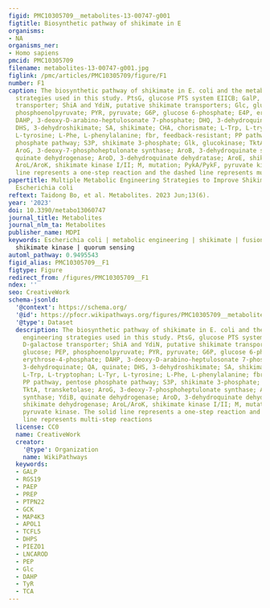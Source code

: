 ```yaml
---
figid: PMC10305709__metabolites-13-00747-g001
figtitle: Biosynthetic pathway of shikimate in E
organisms:
- NA
organisms_ner:
- Homo sapiens
pmcid: PMC10305709
filename: metabolites-13-00747-g001.jpg
figlink: /pmc/articles/PMC10305709/figure/F1
number: F1
caption: The biosynthetic pathway of shikimate in E. coli and the metabolic engineering
  strategies used in this study. PtsG, glucose PTS system EIICB; GalP, D-galactose
  transporter; ShiA and YdiN, putative shikimate transporters; Glc, glucose; PEP,
  phosphoenolpyruvate; PYR, pyruvate; G6P, glucose 6-phosphate; E4P, erythrose-4-phosphate;
  DAHP, 3-deoxy-D-arabino-heptulosonate 7-phosphate; DHQ, 3-dehydroquinate; QA, quinate;
  DHS, 3-dehydroshikimate; SA, shikimate; CHA, chorismate; L-Trp, L-tryptophan; L-Tyr,
  L-tyrosine; L-Phe, L-phenylalanine; fbr, feedback-resistant; PP pathway, pentose
  phosphate pathway; S3P, shikimate 3-phosphate; Glk, glucokinase; TktA, transketolase;
  AroG, 3-deoxy-7-phosphoheptulonate synthase; AroB, 3-dehydroquinate synthase; YdiB,
  quinate dehydrogenase; AroD, 3-dehydroquinate dehydratase; AroE, shikimate dehydrogenase;
  AroL/AroK, shikimate kinase I/II; M, mutation; PykA/PykF, pyruvate kinase. The solid
  line represents a one-step reaction and the dashed line represents multi-step reactions
papertitle: Multiple Metabolic Engineering Strategies to Improve Shikimate Titer in
  Escherichia coli
reftext: Taidong Bo, et al. Metabolites. 2023 Jun;13(6).
year: '2023'
doi: 10.3390/metabo13060747
journal_title: Metabolites
journal_nlm_ta: Metabolites
publisher_name: MDPI
keywords: Escherichia coli | metabolic engineering | shikimate | fusion protein |
  shikimate kinase | quorum sensing
automl_pathway: 0.9495543
figid_alias: PMC10305709__F1
figtype: Figure
redirect_from: /figures/PMC10305709__F1
ndex: ''
seo: CreativeWork
schema-jsonld:
  '@context': https://schema.org/
  '@id': https://pfocr.wikipathways.org/figures/PMC10305709__metabolites-13-00747-g001.html
  '@type': Dataset
  description: The biosynthetic pathway of shikimate in E. coli and the metabolic
    engineering strategies used in this study. PtsG, glucose PTS system EIICB; GalP,
    D-galactose transporter; ShiA and YdiN, putative shikimate transporters; Glc,
    glucose; PEP, phosphoenolpyruvate; PYR, pyruvate; G6P, glucose 6-phosphate; E4P,
    erythrose-4-phosphate; DAHP, 3-deoxy-D-arabino-heptulosonate 7-phosphate; DHQ,
    3-dehydroquinate; QA, quinate; DHS, 3-dehydroshikimate; SA, shikimate; CHA, chorismate;
    L-Trp, L-tryptophan; L-Tyr, L-tyrosine; L-Phe, L-phenylalanine; fbr, feedback-resistant;
    PP pathway, pentose phosphate pathway; S3P, shikimate 3-phosphate; Glk, glucokinase;
    TktA, transketolase; AroG, 3-deoxy-7-phosphoheptulonate synthase; AroB, 3-dehydroquinate
    synthase; YdiB, quinate dehydrogenase; AroD, 3-dehydroquinate dehydratase; AroE,
    shikimate dehydrogenase; AroL/AroK, shikimate kinase I/II; M, mutation; PykA/PykF,
    pyruvate kinase. The solid line represents a one-step reaction and the dashed
    line represents multi-step reactions
  license: CC0
  name: CreativeWork
  creator:
    '@type': Organization
    name: WikiPathways
  keywords:
  - GALP
  - RGS19
  - PAEP
  - PREP
  - PTPN22
  - GCK
  - MAP4K3
  - APOL1
  - TCFL5
  - DHPS
  - PIEZO1
  - LNCAROD
  - PEP
  - Glc
  - DAHP
  - TyR
  - TCA
---
```

